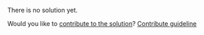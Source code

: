 
There is no solution yet.

Would you like to [contribute to the solution](https://github.com/BFEdev/BFE.dev-solutions/blob/main/quiz/sparse-array_en.md)? [Contribute guideline](https://github.com/BFEdev/BFE.dev-solutions#how-to-contribute)
